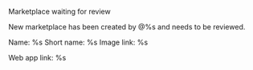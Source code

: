 Marketplace waiting for review

New marketplace has been created by @%s and needs to be reviewed.

Name: %s
Short name: %s
Image link: %s

Web app link: %s
